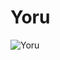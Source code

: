 # Yoru

![Yoru](https://static.wikia.nocookie.net/chainsaw-man/images/9/90/Volume_12_%28Textless%29.png/revision/latest/scale-to-width-down/317?cb=20230405234930)

